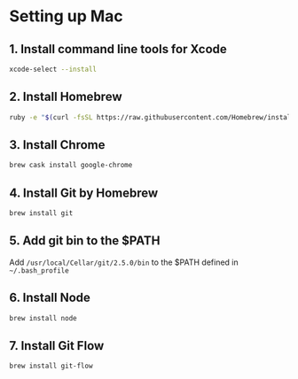 # Setting up Mac
## 1. Install command line tools for Xcode
```bash
xcode-select --install
```

## 2. Install Homebrew
```bash
ruby -e "$(curl -fsSL https://raw.githubusercontent.com/Homebrew/install/master/install)"
```

## 3. Install Chrome
```bash
brew cask install google-chrome
```

## 4. Install Git by Homebrew
```bash
brew install git
```

## 5. Add git bin to the $PATH
Add `/usr/local/Cellar/git/2.5.0/bin` to the $PATH defined in `~/.bash_profile`

## 6. Install Node
```bash
brew install node
```

## 7. Install Git Flow
```bash
brew install git-flow
```
